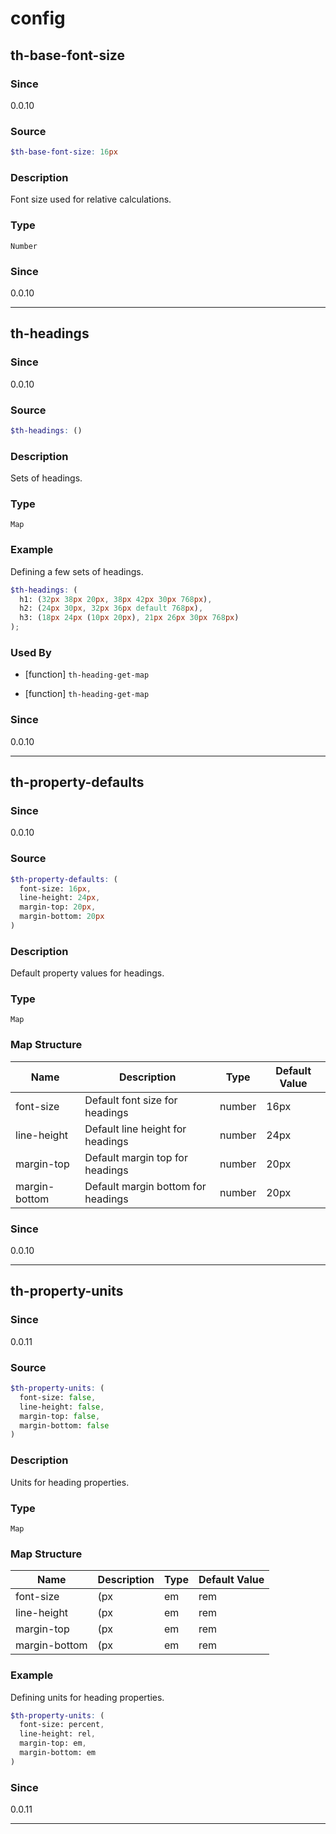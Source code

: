 # config

## th-base-font-size

### Since

0.0.10

### Source

```scss
$th-base-font-size: 16px
```

### Description

Font size used for relative calculations.

### Type

`Number`

### Since

0.0.10

---

## th-headings

### Since

0.0.10

### Source

```scss
$th-headings: ()
```

### Description

Sets of headings.

### Type

`Map`

### Example

Defining a few sets of headings.

```scss
$th-headings: (
  h1: (32px 38px 20px, 38px 42px 30px 768px),
  h2: (24px 30px, 32px 36px default 768px),
  h3: (18px 24px (10px 20px), 21px 26px 30px 768px)
);
```

### Used By

* [function] `th-heading-get-map`

* [function] `th-heading-get-map`

### Since

0.0.10

---

## th-property-defaults

### Since

0.0.10

### Source

```scss
$th-property-defaults: (
  font-size: 16px,
  line-height: 24px,
  margin-top: 20px,
  margin-bottom: 20px
)
```

### Description

Default property values for headings.

### Type

`Map`

### Map Structure

| Name          | Description                        | Type   | Default Value |
| ------------- | ---------------------------------- | ------ | ------------- |
| font-size     | Default font size for headings     | number | 16px          |
| line-height   | Default line height for headings   | number | 24px          |
| margin-top    | Default margin top for headings    | number | 20px          |
| margin-bottom | Default margin bottom for headings | number | 20px          |

### Since

0.0.10

---

## th-property-units

### Since

0.0.11

### Source

```scss
$th-property-units: (
  font-size: false,
  line-height: false,
  margin-top: false,
  margin-bottom: false
)
```

### Description

Units for heading properties.

### Type

`Map`

### Map Structure

| Name          | Description                                                           | Type             | Default Value |
| ------------- | --------------------------------------------------------------------- | ---------------- | ------------- |
| font-size     | (px | em | rem | rel | percent) - Unit conversion for font sizes.     | boolean | string | false         |
| line-height   | (px | em | rem | rel | percent) - Unit conversion for line heights.   | boolean | string | false         |
| margin-top    | (px | em | rem | rel | percent) - Unit conversion for top margins.    | boolean | string | false         |
| margin-bottom | (px | em | rem | rel | percent) - Unit conversion for bottom margins. | boolean | string | false         |

### Example

Defining units for heading properties.

```scss
$th-property-units: (
  font-size: percent,
  line-height: rel,
  margin-top: em,
  margin-bottom: em
)
```

### Since

0.0.11

---